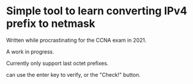 # Simple tool to learn converting IPv4 prefix to netmask #

Written while procrastinating for the CCNA exam in 2021.

A work in progress. 

Currently only support last octet prefixes.

can use the enter key to verify, or the "Check!" button.
